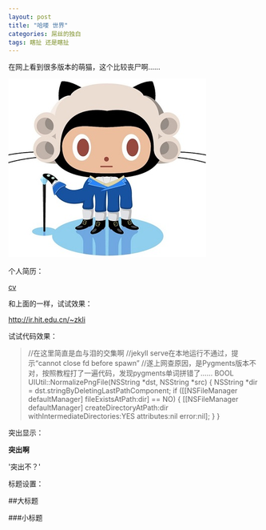 ```yaml
---
layout: post
title: "哈喽 世界"
categories: 屌丝的独白
tags: 瞎扯 还是瞎扯
---
```


在网上看到很多版本的萌猫，这个比较丧尸啊……

![github_cat](/images/2014-01-10-1.jpg)

个人简历：

[cv](http://ir.hit.edu.cn/~zkli)

和上面的一样，试试效果：

<http://ir.hit.edu.cn/~zkli>

试试代码效果：

<blockquote>
	//在这里简直是血与泪的交集啊
	//jekyll serve在本地运行不通过，提示“cannot close fd before spawn”
	//遂上网查原因，是Pygments版本不对，按照教程打了一遍代码，发现pygments单词拼错了……
	BOOL UIUtil::NormalizePngFile(NSString *dst, NSString *src)
	{
		NSString *dir = dst.stringByDeletingLastPathComponent;
		if ([[NSFileManager defaultManager] fileExistsAtPath:dir] == NO)
		{
			[[NSFileManager defaultManager] createDirectoryAtPath:dir withIntermediateDirectories:YES attributes:nil error:nil];
		}
	}
</blockquote>

突出显示：

**突出啊**

'突出不？'

标题设置：

##大标题

###小标题


